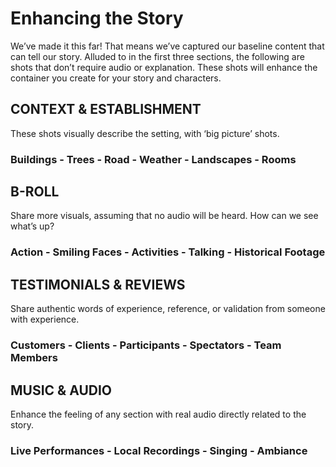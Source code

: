 # Enhancing the Story
We’ve made it this far! That means we’ve captured our baseline content that can tell our story. Alluded to in the first three sections, the following are shots that don’t require audio or explanation. These shots will enhance the container you create for your story and characters.

## CONTEXT & ESTABLISHMENT
These shots visually describe the setting, with ‘big picture’ shots.

### Buildings - Trees - Road - Weather - Landscapes - Rooms


## B-ROLL
Share more visuals, assuming that no audio will be heard. How can we see what’s up?

### Action - Smiling Faces - Activities - Talking - Historical Footage


## TESTIMONIALS & REVIEWS
Share authentic words of experience, reference, or validation from someone with experience.

### Customers - Clients - Participants - Spectators - Team Members


## MUSIC & AUDIO
Enhance the feeling of any section with real audio directly related to the story.

### Live Performances - Local Recordings - Singing - Ambiance
